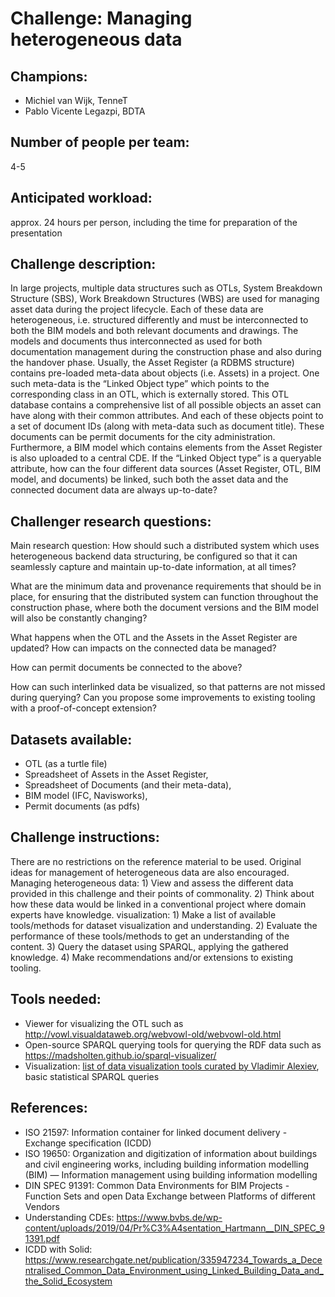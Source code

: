 # Challenge: Managing heterogeneous data
## Champions:	
- Michiel van Wijk, TenneT
- Pablo Vicente Legazpi, BDTA

## Number of people per team: 
4-5
## Anticipated workload:
approx. 24 hours per person, including the time for preparation of the presentation
## Challenge description:
In large projects, multiple data structures such as OTLs, System Breakdown Structure (SBS), Work Breakdown Structures (WBS) are used for managing asset data during the project lifecycle. Each of these data are heterogeneous, i.e. structured differently and must be interconnected to both the BIM models and both relevant documents and drawings. The models and documents thus interconnected as used for both documentation management during the construction phase and also during the handover phase. 
Usually, the Asset Register (a RDBMS structure) contains pre-loaded meta-data about objects (i.e. Assets) in a project. One such meta-data is the “Linked Object type” which points to the corresponding class in an OTL, which is externally stored. This OTL database contains a comprehensive list of all possible objects an asset can have along with their common attributes. And each of these objects point to a set of document IDs (along with meta-data such as document title). These documents can be permit documents for the city administration. Furthermore, a BIM model which contains elements from the Asset Register is also uploaded to a central CDE. 
If the “Linked Object type” is a queryable attribute, how can the four different data sources (Asset Register, OTL, BIM model, and documents) be linked, such both the asset data and the connected document data are always up-to-date? 
## Challenger research questions:
Main research question: How should such a distributed system which uses heterogeneous backend data structuring, be configured so that it can seamlessly capture and maintain up-to-date information, at all times?

What are the minimum data and provenance requirements that should be in place, for ensuring that the distributed system can function throughout the construction phase, where both the document versions and the BIM model will also be constantly changing?

What happens when the OTL and the Assets in the Asset Register are updated? How can impacts on the connected data be managed? 

How can permit documents be connected to the above?

How can such interlinked data be visualized, so that patterns are not missed during querying? Can you propose some improvements to existing tooling with a proof-of-concept extension?
## Datasets available:  
- OTL (as a turtle file)
- Spreadsheet of Assets in the Asset Register,
- Spreadsheet of Documents (and their meta-data), 
- BIM model (IFC, Navisworks),
- Permit documents (as pdfs)		

## Challenge instructions:
There are no restrictions on the reference material to be used. Original ideas for management of heterogeneous data are also encouraged. 
Managing heterogeneous data: 1) View and assess the different data provided in this challenge and their points of commonality. 2) Think about how these data would be linked in a conventional project where domain experts have knowledge.
visualization: 1) Make a list of available tools/methods for dataset visualization and understanding. 2) Evaluate the performance of these tools/methods to get an understanding of the content. 3) Query the dataset using SPARQL, applying the gathered knowledge. 4) Make recommendations and/or extensions to existing tooling.

## Tools needed:
- Viewer for visualizing the OTL such as http://vowl.visualdataweb.org/webvowl-old/webvowl-old.html 
- Open-source SPARQL querying tools for querying the RDF data such as https://madsholten.github.io/sparql-visualizer/
- Visualization: [list of data visualization tools curated by Vladimir Alexiev](https://docs.google.com/document/d/1guwFHi9p4-ujFkrHF6dwMUZndzCmlX_gPyiBi6JlPTs/edit), basic statistical SPARQL queries

## References: 
- ISO 21597: Information container for linked document delivery - Exchange specification (ICDD)
- ISO 19650: Organization and digitization of information about buildings and civil engineering works, including building information modelling (BIM) — Information management using building information modelling 
- DIN SPEC 91391: Common Data Environments for BIM Projects - Function Sets and open Data Exchange between Platforms of different Vendors
- Understanding CDEs: https://www.bvbs.de/wp-content/uploads/2019/04/Pr%C3%A4sentation_Hartmann__DIN_SPEC_91391.pdf
- ICDD with Solid: https://www.researchgate.net/publication/335947234_Towards_a_Decentralised_Common_Data_Environment_using_Linked_Building_Data_and_the_Solid_Ecosystem
